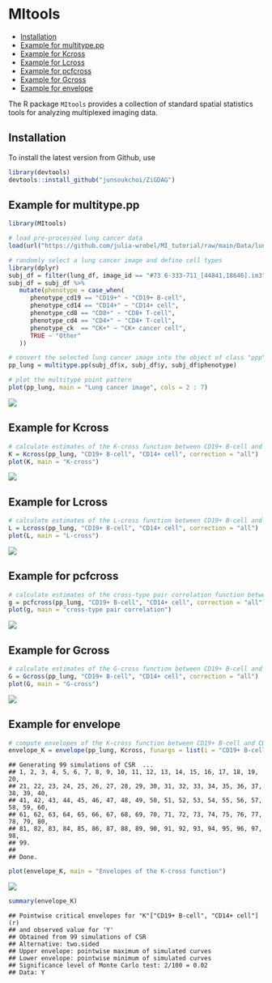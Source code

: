 MItools
================

- [Installation](#installation)
- [Example for multitype.pp](#example-for-multitypepp)
- [Example for Kcross](#example-for-kcross)
- [Example for Lcross](#example-for-lcross)
- [Example for pcfcross](#example-for-pcfcross)
- [Example for Gcross](#example-for-gcross)
- [Example for envelope](#example-for-envelope)

The R package `MItools` provides a collection of standard spatial
statistics tools for analyzing multiplexed imaging data.

## Installation

To install the latest version from Github, use

``` r
library(devtools)
devtools::install_github("junsoukchoi/ZiGDAG")
```

## Example for multitype.pp

``` r
library(MItools)

# load pre-processed lung cancer data
load(url("https://github.com/julia-wrobel/MI_tutorial/raw/main/Data/lung.RDA"))

# randomly select a lung cancer image and define cell types
library(dplyr)
subj_df = filter(lung_df, image_id == "#73 6-333-711_[44841,18646].im3")
subj_df = subj_df %>%
   mutate(phenotype = case_when(
      phenotype_cd19 == "CD19+" ~ "CD19+ B-cell",
      phenotype_cd14 == "CD14+" ~ "CD14+ cell",
      phenotype_cd8 == "CD8+" ~ "CD8+ T-cell",
      phenotype_cd4 == "CD4+" ~ "CD4+ T-cell",
      phenotype_ck  == "CK+" ~ "CK+ cancer cell",
      TRUE ~ "Other"
   ))

# convert the selected lung cancer image into the object of class "ppp" representing a multitype point pattern
pp_lung = multitype.pp(subj_df$x, subj_df$y, subj_df$phenotype)

# plot the multitype point pattern
plot(pp_lung, main = "Lung cancer image", cols = 2 : 7)
```

![](README_files/figure-gfm/example_multitype.pp-1.png)<!-- -->

## Example for Kcross

``` r
# calculate estimates of the K-cross function between CD19+ B-cell and CD14+ cell
K = Kcross(pp_lung, "CD19+ B-cell", "CD14+ cell", correction = "all")
plot(K, main = "K-cross")
```

![](README_files/figure-gfm/example_Kcross-1.png)<!-- -->

## Example for Lcross

``` r
# calculate estimates of the L-cross function between CD19+ B-cell and CD14+ cell
L = Lcross(pp_lung, "CD19+ B-cell", "CD14+ cell", correction = "all")
plot(L, main = "L-cross")
```

![](README_files/figure-gfm/example_Lcross-1.png)<!-- -->

## Example for pcfcross

``` r
# calculate estimates of the cross-type pair correlation function between CD19+ B-cell and CD14+ cell
g = pcfcross(pp_lung, "CD19+ B-cell", "CD14+ cell", correction = "all")
plot(g, main = "cross-type pair correlation")
```

![](README_files/figure-gfm/example_pcfcross-1.png)<!-- -->

## Example for Gcross

``` r
# calculate estimates of the G-cross function between CD19+ B-cell and CD14+ cell
G = Gcross(pp_lung, "CD19+ B-cell", "CD14+ cell", correction = "all")
plot(G, main = "G-cross")
```

![](README_files/figure-gfm/example_Gcross-1.png)<!-- -->

## Example for envelope

``` r
# compute envelopes of the K-cross function between CD19+ B-cell and CD14+ cell under CSR
envelope_K = envelope(pp_lung, Kcross, funargs = list(i = "CD19+ B-cell", j = "CD14+ cell", correction = "none"))
```

    ## Generating 99 simulations of CSR  ...
    ## 1, 2, 3, 4, 5, 6, 7, 8, 9, 10, 11, 12, 13, 14, 15, 16, 17, 18, 19, 20,
    ## 21, 22, 23, 24, 25, 26, 27, 28, 29, 30, 31, 32, 33, 34, 35, 36, 37, 38, 39, 40,
    ## 41, 42, 43, 44, 45, 46, 47, 48, 49, 50, 51, 52, 53, 54, 55, 56, 57, 58, 59, 60,
    ## 61, 62, 63, 64, 65, 66, 67, 68, 69, 70, 71, 72, 73, 74, 75, 76, 77, 78, 79, 80,
    ## 81, 82, 83, 84, 85, 86, 87, 88, 89, 90, 91, 92, 93, 94, 95, 96, 97, 98, 
    ## 99.
    ## 
    ## Done.

``` r
plot(envelope_K, main = "Envelopes of the K-cross function")
```

![](README_files/figure-gfm/example_envelope-1.png)<!-- -->

``` r
summary(envelope_K)
```

    ## Pointwise critical envelopes for "K"["CD19+ B-cell", "CD14+ cell"](r)
    ## and observed value for 'Y'
    ## Obtained from 99 simulations of CSR
    ## Alternative: two.sided
    ## Upper envelope: pointwise maximum of simulated curves
    ## Lower envelope: pointwise minimum of simulated curves
    ## Significance level of Monte Carlo test: 2/100 = 0.02
    ## Data: Y
